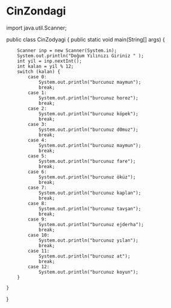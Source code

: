 # CinZondagi
import java.util.Scanner;

public class CinZodyagi {
    public static void main(String[] args) {
    
        Scanner inp = new Scanner(System.in);
        System.out.println("Doğum Yılınızı Giriniz " );
        int yil = inp.nextInt();
        int kalan = yil % 12;
        switch (kalan) {
            case 0:
                System.out.println("burcunuz maymun");
                break;
            case 1:
                System.out.println("burcunuz horoz");
                break;
            case 2:
                System.out.println("burcunuz köpek");
                break;
            case 3:
                System.out.println("burcunuz d0muz");
                break;
            case 4:
                System.out.println("burcunuz maymun");
                break;
            case 5:
                System.out.println("burcunuz fare");
                break;
            case 6:
                System.out.println("burcunuz öküz");
                break;
            case 7:
                System.out.println("burcunuz kaplan");
                break;
            case 8:
                System.out.println("burcunuz tavşan");
                break;
            case 9:
                System.out.println("burcunuz ejderha");
                break;
            case 10:
                System.out.println("burcunuz yılan");
                break;
            case 11:
                System.out.println("burcunuz at");
                break;
            case 12:
                System.out.println("burcunuz koyun");
        }

    }

}
